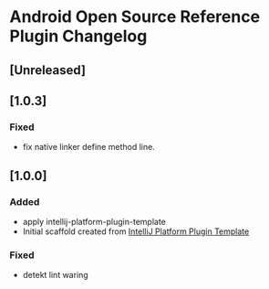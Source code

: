 # Android Open Source Reference Plugin Changelog

## [Unreleased]

## [1.0.3]
### Fixed
- fix native linker define method line.

## [1.0.0]
### Added
- apply intellij-platform-plugin-template
- Initial scaffold created from [IntelliJ Platform Plugin Template](https://github.com/JetBrains/intellij-platform-plugin-template)

### Fixed
- detekt lint waring
